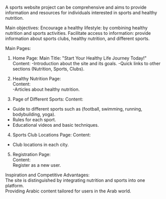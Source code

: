 A sports website project can be comprehensive and aims to provide information and resources for individuals interested in sports and healthy nutrition.

Main objectives:
Encourage a healthy lifestyle: by combining healthy nutrition and sports activities.
Facilitate access to information: provide information about sports clubs, healthy nutrition, and different sports.

Main Pages:
1. Home Page:
Main Title: "Start Your Healthy Life Journey Today!"
Content:
-Introduction about the site and its goals.
-Quick links to other sections (Nutrition, Sports, Clubs).

2. Healthy Nutrition Page:  
Content:  
-Articles about healthy nutrition.

3. Page of Different Sports:
Content:
- Guide to different sports such as (football, swimming, running, bodybuilding, yoga).
- Rules for each sport.
- Educational videos and basic techniques.

4. Sports Club Locations Page:
Content:
- Club locations in each city.

5. Registration Page:  
Content:  
Register as a new user.




Inspiration and Competitive Advantages:  
The site is distinguished by integrating nutrition and sports into one platform.  
Providing Arabic content tailored for users in the Arab world.

